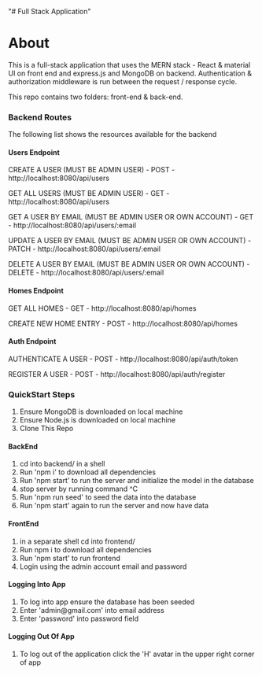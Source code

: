 "# Full Stack Application" 

<h1> About </h1>

This is a full-stack application that uses the MERN stack - React & material UI on front end and express.js and MongoDB on backend. Authentication & authorization
middleware is run between the request / response cycle.

This repo contains two folders: front-end & back-end.

<h3> Backend Routes </h3>

The following list shows the resources available for the backend

<h4> Users Endpoint </h4>

<p> CREATE A USER (MUST BE ADMIN USER) - POST -  http://localhost:8080/api/users  </p>
<p> GET ALL USERS (MUST BE ADMIN USER)  - GET -  http://localhost:8080/api/users </p>
<p> GET A USER BY EMAIL (MUST BE ADMIN USER OR OWN ACCOUNT) - GET -  http://localhost:8080/api/users/:email </p>
<p> UPDATE A USER BY EMAIL (MUST BE ADMIN USER OR OWN ACCOUNT) - PATCH -  http://localhost:8080/api/users/:email </p>
<p> DELETE A USER BY EMAIL (MUST BE ADMIN USER OR OWN ACCOUNT) - DELETE -  http://localhost:8080/api/users/:email </p>

<h4> Homes Endpoint </h4>

<p> GET ALL HOMES - GET -  http://localhost:8080/api/homes </p>
<p> CREATE NEW HOME ENTRY - POST -  http://localhost:8080/api/homes </p>

<h4> Auth Endpoint </h4>

<p> AUTHENTICATE A USER - POST - http://localhost:8080/api/auth/token </p>
<p> REGISTER A USER - POST - http://localhost:8080/api/auth/register </p>

<h3> QuickStart Steps </h3>

<ol> 
    <li> Ensure MongoDB is downloaded on local machine </li>
    <li> Ensure Node.js is downloaded on local machine</li>
    <li> Clone This Repo</li>
</ol>

<h4> BackEnd </h4>
<ol> 
    <li> cd into backend/ in a shell</li>
    <li> Run 'npm i' to download all dependencies</li>
    <li> Run 'npm start' to run the server and initialize the model in the database</li>
    <li> stop server by running command ^C</li>
    <li> Run 'npm run seed' to seed the data into the database</li>
    <li> Run 'npm start' again to run the server and now have data</li>
</ol>

<h4> FrontEnd </h4>
<ol> 
    <li> in a separate shell cd into frontend/</li>
    <li> Run npm i to download all dependencies</li>
    <li> Run 'npm start' to run frontend</li>
    <li> Login using the admin account email and password</li>
</ol>

<h4> Logging Into App </h4>

<ol> 
    <li> To log into app ensure the database has been seeded</li>
    <li> Enter 'admin@gmail.com' into email address</li>
    <li> Enter 'password' into password field</li>
</ol>

<h4> Logging Out Of App </h4>
<ol> 
    <li> To log out of the application click the 'H' avatar in the upper right corner of app</li>
</ol>






